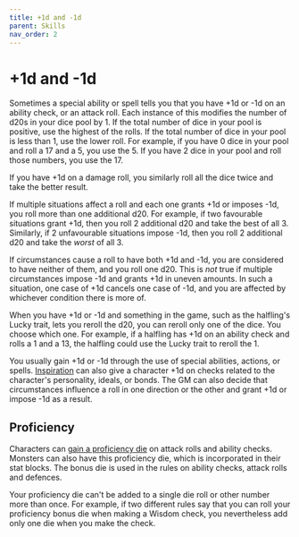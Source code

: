 ```yaml
---
title: +1d and -1d
parent: Skills
nav_order: 2
---
```


# +1d and -1d
Sometimes a special ability or spell tells you that you have +1d or -1d on an ability check, or an attack roll. Each instance of this modifies the number of d20s in your dice pool by 1. If the total number of dice in your pool is positive, use the highest of the rolls. If the total number of dice in your pool is less than 1, use the lower roll. For example, if you have 0 dice in your pool and roll a 17 and a 5, you use the 5. If you have 2 dice in your pool and roll those numbers, you use the 17.

If you have +1d on a damage roll, you similarly roll all the dice twice and take the better result.

If multiple situations affect a roll and each one grants +1d or imposes -1d, you roll more than one additional d20. For example, if two favourable situations grant +1d, then you roll 2 additional d20 and take the best of all 3. Similarly, if 2 unfavourable situations impose -1d, then you roll 2 additional d20 and take the *worst* of all 3.

If circumstances cause a roll to have both +1d and -1d, you are considered to have neither of them, and you roll one d20. This is *not* true if multiple circumstances impose -1d and grants +1d in uneven amounts. In such a situation, one case of +1d cancels one case of -1d, and you are affected by whichever condition there is more of.

When you have +1d or -1d and something in the game, such as the halfling's Lucky trait, lets you reroll the d20, you can reroll only one of the dice. You choose which one. For example, if a halfling has +1d on an ability check and rolls a 1 and a 13, the halfling could use the Lucky trait to reroll the 1.

You usually gain +1d or -1d through the use of special abilities, actions, or spells. [Inspiration](https://stormchaserroleplaying.com/stormchaserRPG/PersonalityandBackgrounds/Inspiration/) can also give a character +1d on checks related to the character's personality, ideals, or bonds. The GM can also decide that circumstances influence a roll in one direction or the other and grant +1d or impose -1d as a result.

## Proficiency
Characters can [gain a proficiency die](https://stormchaserroleplaying.com/stormchaserRPG/StepbyStepCharacters/ChooseaClass/#proficiency) on attack rolls and ability checks. Monsters can also have this proficiency die, which is incorporated in their stat blocks. The bonus die is used in the rules on ability checks, attack rolls and defences.

Your proficiency die can't be added to a single die roll or other number more than once. For example, if two different rules say that you can roll your proficiency bonus die when making a Wisdom check, you nevertheless add only one die when you make the check.